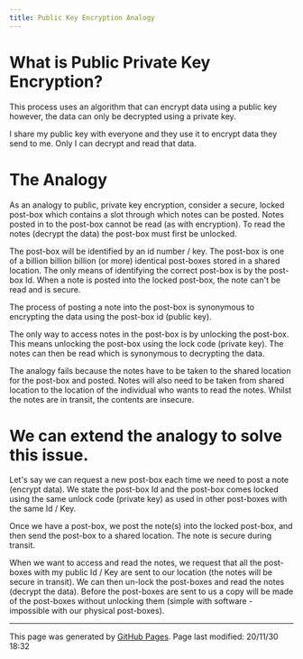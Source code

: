 ```yaml
---
title: Public Key Encryption Analogy
---
```




# What is Public Private Key Encryption?

This process uses an algorithm that can encrypt data using a public key however, the data can only be decrypted using a private key.  

I share my public key with everyone and they use it to encrypt data they send to me.  Only I can decrypt and read that data.

# The Analogy

As an analogy to public, private key encryption, consider a secure, locked post-box which contains a slot through which notes can be posted.  Notes posted in to the post-box cannot be read (as with encryption).  To read the notes (decrypt the data) the post-box must first be unlocked.

The post-box will be identified by an id number / key.  The post-box is one of a billion billion billion (or more) identical post-boxes stored in a shared location.  The only means of identifying the correct post-box is by the post-box Id. When a note is posted into the locked post-box, the note can't be read and is secure.  

The process of posting a note into the post-box is synonymous to encrypting the data using the post-box id (public key).  

The only way to access notes in the post-box is by unlocking the post-box.   This means unlocking the post-box using the lock code (private key).  The notes can then be read which is synonymous to decrypting the data.

The analogy fails because the notes have to be taken to the shared location for the post-box and posted.  Notes will also need to be taken from shared location to the location of the individual who wants to read the notes.  Whilst the notes are in transit, the contents are insecure.   

# We can extend the analogy to solve this issue.  

Let's say we can request a new post-box each time we need to post a note (encrypt data).  We state the post-box Id and the post-box comes locked using the same unlock code (private key) as used in other post-boxes with the same Id / Key.

Once we have a post-box, we post the note(s) into the locked post-box, and then send the post-box to a shared location.  The note is secure during transit.

When we want to access and read the notes, we request that all the post-boxes with my public Id / Key are sent to our location (the notes will be secure in transit).  We can then un-lock the post-boxes and read the notes (decrypt the data).  Before the post-boxes are sent to us a copy will be made of the post-boxes without unlocking them (simple with software - impossible with our physical post-boxes).
<hr>
<p class="pagedate">This page was generated by <a href=".">GitHub Pages</a>.  Page last modified: 20/11/30 18:32</p>
